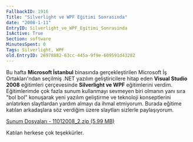 ```yaml
---
FallbackID: 1916
Title: "Silverlight ve WPF Eğitimi Sonrasında"
date: "2008-1-11"
EntryID: Silverlight_ve_WPF_Egitimi_Sonrasinda
IsActive: True
Section: software
MinutesSpent: 0
Tags: Silverlight, WPF
old.EntryID: 26978882-63cc-445a-9f9e-609591d43282
---
```

Bu hafta **Microsoft İstanbul** binasında gerçekleştirilen Microsoft İş
Ortakları'ndan seçilmiş .NET yazılım geliştiricilere hitap eden **Visual
Studio 2008** eğitimleri çerçevesinde **Silverlight ve WPF**
eğitimlerini verdim. Eğitimlerimde çok fazla sunum kullanmayı sevmeyen
biri olmanın yanı sıra "bol bol" konuşarak yeni yazılım geliştirme ve
teknoloji konseptlerini anlatırken slaytlardan yardım almayı da ihmal
etmiyorum. Burada eğitime katılan arkadaşlara söz verdiğim üzere
slaytları sizlerle paylaşıyorum.

[Sunum Dosyaları - 11012008\_2.zip (5.99
MB)](media/Silverlight_ve_WPF_Egitimi_Sonrasinda/11012008_2.zip)

Katılan herkese çok teşekkürler.


